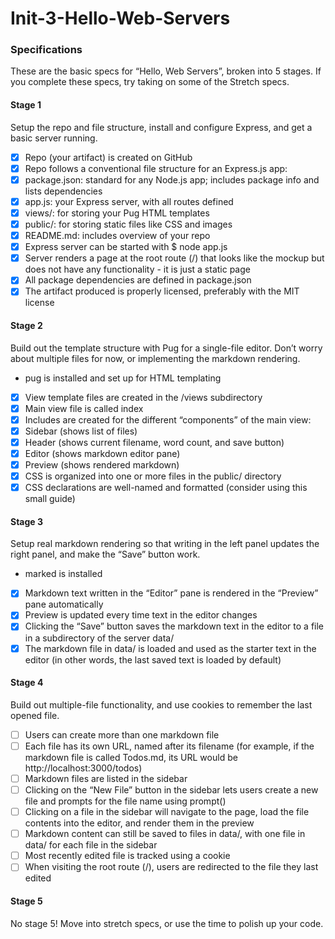 # Init-3-Hello-Web-Servers

### Specifications

These are the basic specs for “Hello, Web Servers”, broken into 5 stages. If you complete these specs, try taking on some of the Stretch specs.

#### Stage 1

Setup the repo and file structure, install and configure Express, and get a basic server running.

 - [x] Repo (your artifact) is created on GitHub
 - [x] Repo follows a conventional file structure for an Express.js app:
  - [x] package.json: standard for any Node.js app; includes package info and lists dependencies
  - [x] app.js: your Express server, with all routes defined
  - [x] views/: for storing your Pug HTML templates
  - [x] public/: for storing static files like CSS and images
  - [x] README.md: includes overview of your repo
 - [x] Express server can be started with $ node app.js
 - [x] Server renders a page at the root route (/) that looks like the mockup but does not have any functionality - it is just a static page
 - [x] All package dependencies are defined in package.json
 - [x] The artifact produced is properly licensed, preferably with the MIT license

#### Stage 2

Build out the template structure with Pug for a single-file editor. Don’t worry about multiple files for now, or implementing the markdown rendering.

- pug is installed and set up for HTML templating
 - [x] View template files are created in the /views subdirectory
 - [x] Main view file is called index
 - [x] Includes are created for the different “components” of the main view:
  - [x] Sidebar (shows list of files)
  - [x] Header (shows current filename, word count, and save button)
  - [x] Editor (shows markdown editor pane)
  - [x] Preview (shows rendered markdown)
 - [x] CSS is organized into one or more files in the public/ directory
 - [x] CSS declarations are well-named and formatted (consider using this small guide)

#### Stage 3

Setup real markdown rendering so that writing in the left panel updates the right panel, and make the “Save” button work.

- marked is installed
 - [x] Markdown text written in the “Editor” pane is rendered in the “Preview” pane automatically
 - [x] Preview is updated every time text in the editor changes
 - [x] Clicking the “Save” button saves the markdown text in the editor to a file in a subdirectory of the server data/
 - [x] The markdown file in data/ is loaded and used as the starter text in the editor (in other words, the last saved text is loaded by default)

#### Stage 4

Build out multiple-file functionality, and use cookies to remember the last opened file.

 - [ ] Users can create more than one markdown file
 - [ ] Each file has its own URL, named after its filename (for example, if the markdown file is called Todos.md, its URL would be http://localhost:3000/todos)
 - [ ] Markdown files are listed in the sidebar
 - [ ] Clicking on the “New File” button in the sidebar lets users create a new file and prompts for the file name using prompt()
 - [ ] Clicking on a file in the sidebar will navigate to the page, load the file contents into the editor, and render them in the preview
 - [ ] Markdown content can still be saved to files in data/, with one file in data/ for each file in the sidebar
 - [ ] Most recently edited file is tracked using a cookie
 - [ ] When visiting the root route (/), users are redirected to the file they last edited

#### Stage 5

No stage 5! Move into stretch specs, or use the time to polish up your code.
